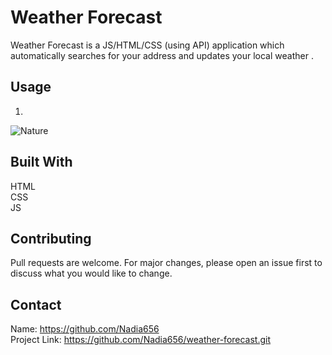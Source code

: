 # Weather Forecast

Weather Forecast is a JS/HTML/CSS (using API) application which automatically searches for your address and updates your local weather .
## Usage

1.   

![Nature](meditationApp.png)


## Built With
HTML</br>
CSS</br>
JS

## Contributing

Pull requests are welcome. For major changes, please open an issue first
to discuss what you would like to change.   

## Contact
Name: https://github.com/Nadia656 </br>
Project Link: https://github.com/Nadia656/weather-forecast.git

